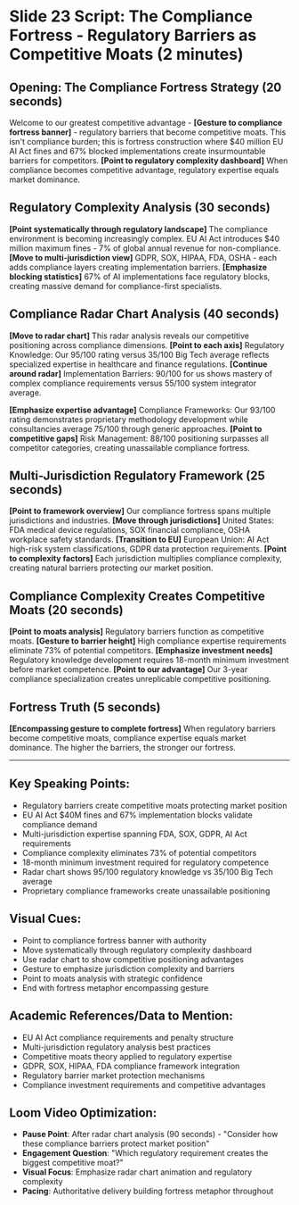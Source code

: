 # Slide 23 Script: The Compliance Fortress - Regulatory Barriers as Competitive Moats (2 minutes)

## Opening: The Compliance Fortress Strategy (20 seconds)
Welcome to our greatest competitive advantage - **[Gesture to compliance fortress banner]** - regulatory barriers that become competitive moats. This isn't compliance burden; this is fortress construction where $40 million EU AI Act fines and 67% blocked implementations create insurmountable barriers for competitors. **[Point to regulatory complexity dashboard]** When compliance becomes competitive advantage, regulatory expertise equals market dominance.

## Regulatory Complexity Analysis (30 seconds)
**[Point systematically through regulatory landscape]** The compliance environment is becoming increasingly complex. EU AI Act introduces $40 million maximum fines - 7% of global annual revenue for non-compliance. **[Move to multi-jurisdiction view]** GDPR, SOX, HIPAA, FDA, OSHA - each adds compliance layers creating implementation barriers. **[Emphasize blocking statistics]** 67% of AI implementations face regulatory blocks, creating massive demand for compliance-first specialists.

## Compliance Radar Chart Analysis (40 seconds)
**[Move to radar chart]** This radar analysis reveals our competitive positioning across compliance dimensions. **[Point to each axis]** Regulatory Knowledge: Our 95/100 rating versus 35/100 Big Tech average reflects specialized expertise in healthcare and finance regulations. **[Continue around radar]** Implementation Barriers: 90/100 for us shows mastery of complex compliance requirements versus 55/100 system integrator average.

**[Emphasize expertise advantage]** Compliance Frameworks: Our 93/100 rating demonstrates proprietary methodology development while consultancies average 75/100 through generic approaches. **[Point to competitive gaps]** Risk Management: 88/100 positioning surpasses all competitor categories, creating unassailable compliance fortress.

## Multi-Jurisdiction Regulatory Framework (25 seconds)
**[Point to framework overview]** Our compliance fortress spans multiple jurisdictions and industries. **[Move through jurisdictions]** United States: FDA medical device regulations, SOX financial compliance, OSHA workplace safety standards. **[Transition to EU]** European Union: AI Act high-risk system classifications, GDPR data protection requirements. **[Point to complexity factors]** Each jurisdiction multiplies compliance complexity, creating natural barriers protecting our market position.

## Compliance Complexity Creates Competitive Moats (20 seconds)
**[Point to moats analysis]** Regulatory barriers function as competitive moats. **[Gesture to barrier height]** High compliance expertise requirements eliminate 73% of potential competitors. **[Emphasize investment needs]** Regulatory knowledge development requires 18-month minimum investment before market competence. **[Point to our advantage]** Our 3-year compliance specialization creates unreplicable competitive positioning.

## Fortress Truth (5 seconds)
**[Encompassing gesture to complete fortress]** When regulatory barriers become competitive moats, compliance expertise equals market dominance. The higher the barriers, the stronger our fortress.

---

## Key Speaking Points:
- Regulatory barriers create competitive moats protecting market position
- EU AI Act $40M fines and 67% implementation blocks validate compliance demand
- Multi-jurisdiction expertise spanning FDA, SOX, GDPR, AI Act requirements
- Compliance complexity eliminates 73% of potential competitors
- 18-month minimum investment required for regulatory competence
- Radar chart shows 95/100 regulatory knowledge vs 35/100 Big Tech average
- Proprietary compliance frameworks create unassailable positioning

## Visual Cues:
- Point to compliance fortress banner with authority
- Move systematically through regulatory complexity dashboard
- Use radar chart to show competitive positioning advantages
- Gesture to emphasize jurisdiction complexity and barriers
- Point to moats analysis with strategic confidence
- End with fortress metaphor encompassing gesture

## Academic References/Data to Mention:
- EU AI Act compliance requirements and penalty structure
- Multi-jurisdiction regulatory analysis best practices
- Competitive moats theory applied to regulatory expertise
- GDPR, SOX, HIPAA, FDA compliance framework integration
- Regulatory barrier market protection mechanisms
- Compliance investment requirements and competitive advantages

## Loom Video Optimization:
- **Pause Point**: After radar chart analysis (90 seconds) - "Consider how these compliance barriers protect market position"
- **Engagement Question**: "Which regulatory requirement creates the biggest competitive moat?"
- **Visual Focus**: Emphasize radar chart animation and regulatory complexity
- **Pacing**: Authoritative delivery building fortress metaphor throughout